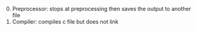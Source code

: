 0. Preprocessor: stops at preprocessing then saves the output to another file
1. Compiler: compiles c file but does not link
